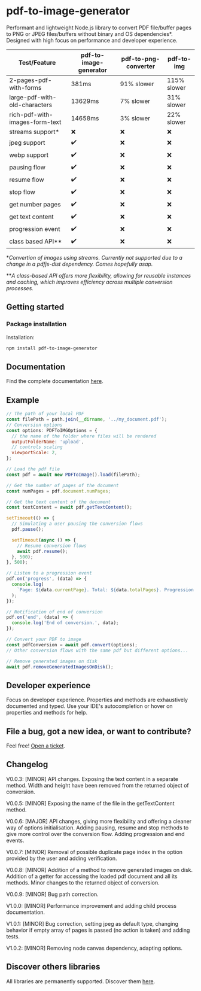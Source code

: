 # pdf-to-image-generator

Performant and lightweight Node.js library to convert PDF file/buffer pages to PNG or JPEG files/buffers without binary and OS dependencies\*. Designed with high focus on performance and developer experience.

| Test/Feature                   | pdf-to-image-generator | pdf-to-png-converter | pdf-to-img  |
| ------------------------------ | ---------------------- | -------------------- | ----------- |
| 2-pages-pdf-with-forms         | 381ms                  | 91% slower           | 115% slower |
| large-pdf-with-old-characters  | 13629ms                | 7% slower            | 31% slower  |
| rich-pdf-with-images-form-text | 14658ms                | 3% slower            | 22% slower  |
| streams support\*              | ❌                     | ❌                   | ❌          |
| jpeg support                   | ✔️                     | ❌                   | ❌          |
| webp support                   | ✔️                     | ❌                   | ❌          |
| pausing flow                   | ✔️                     | ❌                   | ❌          |
| resume flow                    | ✔️                     | ❌                   | ❌          |
| stop flow                      | ✔️                     | ❌                   | ❌          |
| get number pages               | ✔️                     | ❌                   | ❌          |
| get text content               | ✔️                     | ❌                   | ❌          |
| progression event              | ✔️                     | ❌                   | ❌          |
| class based API\*\*            | ✔️                     | ❌                   | ❌          |

\*_Convertion of images using streams. Currently not supported due to a change in a pdfjs-dist dependency. Comes hopefully asap._

\*\*_A class-based API offers more flexibility, allowing for reusable instances and caching, which improves efficiency across multiple conversion processes._

## Getting started

### Package installation

Installation:

```sh
npm install pdf-to-image-generator
```

## Documentation

Find the complete documentation [here](https://greenflag31.github.io/pdf-to-image-generator/).

## Example

```javascript
// The path of your local PDF
const filePath = path.join(__dirname, '../my_document.pdf');
// Conversion options
const options: PDFToIMGOptions = {
  // the name of the folder where files will be rendered
  outputFolderName: 'upload',
  // controls scaling
  viewportScale: 2,
};

// Load the pdf file
const pdf = await new PDFToImage().load(filePath);

// Get the number of pages of the document
const numPages = pdf.document.numPages;

// Get the text content of the document
const textContent = await pdf.getTextContent();

setTimeout(() => {
  // Simulating a user pausing the conversion flows
  pdf.pause();

  setTimeout(async () => {
    // Resume conversion flows
    await pdf.resume();
  }, 500);
}, 500);

// Listen to a progression event
pdf.on('progress', (data) => {
  console.log(
    `Page: ${data.currentPage}. Total: ${data.totalPages}. Progression: ${data.progress}%`
  );
});

// Notification of end of conversion
pdf.on('end', (data) => {
  console.log('End of conversion.', data);
});

// Convert your PDF to image
const pdfConversion = await pdf.convert(options);
// Other conversion flows with the same pdf but different options...

// Remove generated images on disk
await pdf.removeGeneratedImagesOnDisk();
```

## Developer experience

Focus on developer experience. Properties and methods are exhaustively documented and typed. Use your IDE's autocompletion or hover on properties and methods for help.

## File a bug, got a new idea, or want to contribute?

Feel free! [Open a ticket](https://github.com/GreenFlag31/pdf-to-image-generator/issues).

## Changelog

V0.0.3: [MINOR] API changes. Exposing the text content in a separate method. Width and height have been removed from the returned object of conversion.

V0.0.5: [MINOR] Exposing the name of the file in the getTextContent method.

V0.0.6: [MAJOR] API changes, giving more flexibility and offering a cleaner way of options initialisation. Adding pausing, resume and stop methods to give more control over the conversion flow. Adding progression and end events.

V0.0.7: [MINOR] Removal of possible duplicate page index in the option provided by the user and adding verification.

V0.0.8: [MINOR] Addition of a method to remove generated images on disk. Addition of a getter for accessing the loaded pdf document and all its methods. Minor changes to the returned object of conversion.

V0.0.9: [MINOR] Bug path correction.

V1.0.0: [MINOR] Performance improvement and adding child process documentation.

V1.0.1: [MINOR] Bug correction, setting jpeg as default type, changing behavior if empty array of pages is passed (no action is taken) and adding tests.

V1.0.2: [MINOR] Removing node canvas dependency, adapting options.

## Discover others libraries

All libraries are permanently supported. Discover them [here](https://www.npmjs.com/~greenflag31).
